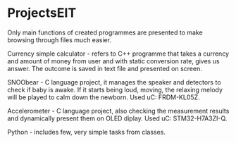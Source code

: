 # ProjectsEIT

Only main functions of created programmes are presented to make browsing through files much easier.

Currency simple calculator - refers to C++ programme that takes a currency and amount of money from user and with static conversion rate, gives us answer. The outcome is saved in text file and presented on screen. 

SNOObear - C language project, it manages the speaker and detectors to check if baby is awake. If it starts being loud, moving, the relaxing melody will be played to calm down the newborn. Used uC: FRDM-KL05Z.


Accelerometer - C language project, also checking the measurement results and dynamically present them on OLED diplay. Used uC: STM32-H7A3ZI-Q.

Python - includes few, very simple tasks from classes.
